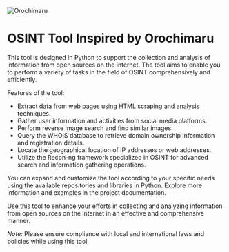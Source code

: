 ![Orochimaru](https://github.com/Ismail-Benali/OROCHIMARU/assets/90980178/696930a0-e3dc-4452-9169-ea11119293a3)

OSINT Tool Inspired by Orochimaru
=============================

This tool is designed in Python to support the collection and analysis of information from open sources on the internet. The tool aims to enable you to perform a variety of tasks in the field of OSINT comprehensively and efficiently.

Features of the tool:
- Extract data from web pages using HTML scraping and analysis techniques.
- Gather user information and activities from social media platforms.
- Perform reverse image search and find similar images.
- Query the WHOIS database to retrieve domain ownership information and registration details.
- Locate the geographical location of IP addresses or web addresses.
- Utilize the Recon-ng framework specialized in OSINT for advanced search and information gathering operations.

You can expand and customize the tool according to your specific needs using the available repositories and libraries in Python. Explore more information and examples in the project documentation.

Use this tool to enhance your efforts in collecting and analyzing information from open sources on the internet in an effective and comprehensive manner.

*Note:* Please ensure compliance with local and international laws and policies while using this tool.


